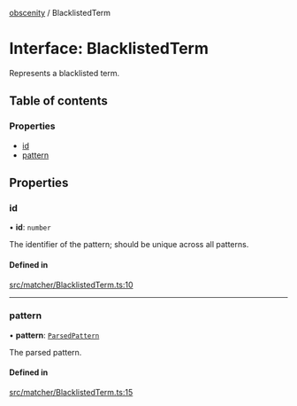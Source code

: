 [obscenity](../README.md) / BlacklistedTerm

# Interface: BlacklistedTerm

Represents a blacklisted term.

## Table of contents

### Properties

- [id](BlacklistedTerm.md#id)
- [pattern](BlacklistedTerm.md#pattern)

## Properties

### id

• **id**: `number`

The identifier of the pattern; should be unique across all patterns.

#### Defined in

[src/matcher/BlacklistedTerm.ts:10](https://github.com/jo3-l/obscenity/blob/0f3c7b6/src/matcher/BlacklistedTerm.ts#L10)

___

### pattern

• **pattern**: [`ParsedPattern`](ParsedPattern.md)

The parsed pattern.

#### Defined in

[src/matcher/BlacklistedTerm.ts:15](https://github.com/jo3-l/obscenity/blob/0f3c7b6/src/matcher/BlacklistedTerm.ts#L15)
